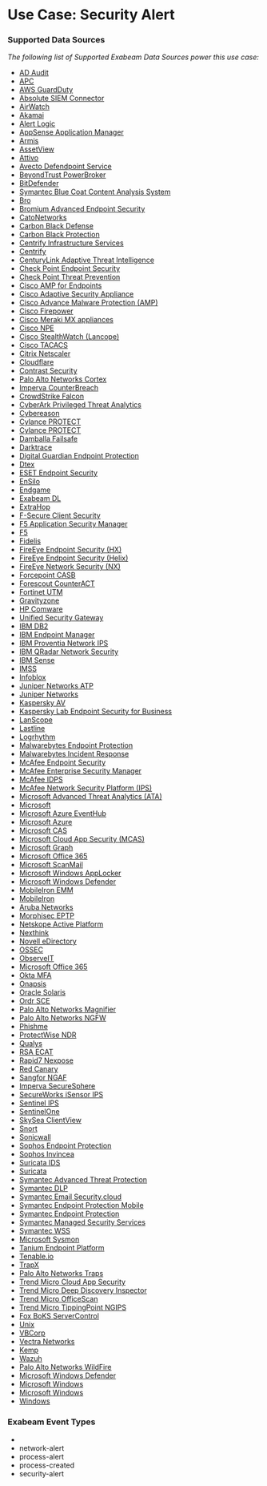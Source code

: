 Use Case: Security Alert
========================

### Supported Data Sources

_The following list of Supported Exabeam Data Sources power this use case:_

* [AD Audit](../DataSources/datasource_ad_audit_ad_audit.md)
* [APC](../DataSources/datasource_apc_apc.md)
* [AWS GuardDuty](../DataSources/datasource_aws_guardduty_aws_guardduty.md)
* [Absolute SIEM Connector](../DataSources/datasource_absolute_siem_connector_absolute_siem_connector.md)
* [AirWatch](../DataSources/datasource_airwatch_airwatch.md)
* [Akamai](../DataSources/datasource_akamai_siem_akamai.md)
* [Alert Logic](../DataSources/datasource_alert_logic_alert_logic.md)
* [AppSense Application Manager](../DataSources/datasource_appsense_application_manager_appsense_application_manager.md)
* [Armis](../DataSources/datasource_armis_armis.md)
* [AssetView](../DataSources/datasource_assetview_assetview.md)
* [Attivo](../DataSources/datasource_attivo_attivo.md)
* [Avecto Defendpoint Service](../DataSources/datasource_avecto_defendpoint_service_avecto_defendpoint_service.md)
* [BeyondTrust PowerBroker](../DataSources/datasource_beyondtrust_powerbroker_beyondtrust_powerbroker.md)
* [BitDefender](../DataSources/datasource_bitdefender_gravityzone_bitdefender.md)
* [Symantec Blue Coat Content Analysis System](../DataSources/datasource_blue_coat_content_analysis_system_symantec_blue_coat_content_analysis_system.md)
* [Bro](../DataSources/datasource_bro_bro.md)
* [Bromium Advanced Endpoint Security](../DataSources/datasource_bromium_advanced_endpoint_security_bromium_advanced_endpoint_security.md)
* [CatoNetworks](../DataSources/datasource_catonetworks_catonetworks.md)
* [Carbon Black Defense](../DataSources/datasource_cb_defense_carbon_black_defense.md)
* [Carbon Black Protection](../DataSources/datasource_cb_protection_carbon_black_protection.md)
* [Centrify Infrastructure Services](../DataSources/datasource_centrify_infrastructure_services_centrify_infrastructure_services.md)
* [Centrify](../DataSources/datasource_centrify_centrify.md)
* [CenturyLink Adaptive Threat Intelligence](../DataSources/datasource_centurylink_adaptive_threat_intelligence_centurylink_adaptive_threat_intelligence.md)
* [Check Point Endpoint Security](../DataSources/datasource_check_point_endpoint_security_check_point_endpoint_security.md)
* [Check Point Threat Prevention](../DataSources/datasource_check_point_threat_prevention_check_point_threat_prevention.md)
* [Cisco AMP for Endpoints](../DataSources/datasource_cisco_amp_for_endpoints_cisco_amp_for_endpoints.md)
* [Cisco Adaptive Security Appliance](../DataSources/datasource_cisco_adaptive_security_appliance_cisco_adaptive_security_appliance.md)
* [Cisco Advance Malware Protection (AMP)](../DataSources/datasource_cisco_advance_malware_protection_(amp)_cisco_advance_malware_protection_(amp).md)
* [Cisco Firepower](../DataSources/datasource_cisco_firepower_cisco_firepower.md)
* [Cisco Meraki MX appliances](../DataSources/datasource_cisco_meraki_mx_appliances_cisco_meraki_mx_appliances.md)
* [Cisco NPE](../DataSources/datasource_cisco_npe_cisco_npe.md)
* [Cisco StealthWatch (Lancope)](../DataSources/datasource_cisco_stealthwatch_(lancope)_cisco_stealthwatch_(lancope).md)
* [Cisco TACACS](../DataSources/datasource_cisco_tacacs_cisco_tacacs.md)
* [Citrix Netscaler](../DataSources/datasource_citrix_netscaler_citrix_netscaler.md)
* [Cloudflare](../DataSources/datasource_cloudflare_cloudflare.md)
* [Contrast Security](../DataSources/datasource_contrast_security_contrast_security.md)
* [Palo Alto Networks Cortex](../DataSources/datasource_cortex_xdr_palo_alto_networks_cortex.md)
* [Imperva CounterBreach](../DataSources/datasource_counterbreach_imperva_counterbreach.md)
* [CrowdStrike Falcon](../DataSources/datasource_crowdstrike_falcon_crowdstrike_falcon.md)
* [CyberArk Privileged Threat Analytics](../DataSources/datasource_cyberark_privileged_threat_analytics_cyberark_privileged_threat_analytics.md)
* [Cybereason](../DataSources/datasource_cybereason_cybereason.md)
* [Cylance PROTECT](../DataSources/datasource_cylance_protect_memory_protection_cylance_protect.md)
* [Cylance PROTECT](../DataSources/datasource_cylance_protect_cylance_protect.md)
* [Damballa Failsafe](../DataSources/datasource_damballa_failsafe_damballa_failsafe.md)
* [Darktrace](../DataSources/datasource_darktrace_darktrace.md)
* [Digital Guardian Endpoint Protection](../DataSources/datasource_digital_guardian_endpoint_protection_digital_guardian_endpoint_protection.md)
* [Dtex](../DataSources/datasource_dtex_dtex.md)
* [ESET Endpoint Security](../DataSources/datasource_eset_endpoint_security_eset_endpoint_security.md)
* [EnSilo](../DataSources/datasource_ensilo_ensilo.md)
* [Endgame](../DataSources/datasource_endgame_edr_endgame.md)
* [Exabeam DL](../DataSources/datasource_exabeam_dl_exabeam_dl.md)
* [ExtraHop](../DataSources/datasource_extrahop_extrahop.md)
* [F-Secure Client Security](../DataSources/datasource_f-secure_client_security_f-secure_client_security.md)
* [F5 Application Security Manager](../DataSources/datasource_f5_application_security_manager_f5_application_security_manager.md)
* [F5](../DataSources/datasource_f5_silverline_f5.md)
* [Fidelis](../DataSources/datasource_fidelis_fidelis.md)
* [FireEye Endpoint Security (HX)](../DataSources/datasource_fireeye_endpoint_security_(hx)_fireeye_endpoint_security_(hx).md)
* [FireEye Endpoint Security (Helix)](../DataSources/datasource_fireeye_endpoint_security_(helix)_fireeye_endpoint_security_(helix).md)
* [FireEye Network Security (NX)](../DataSources/datasource_fireeye_network_security_(nx)_fireeye_network_security_(nx).md)
* [Forcepoint CASB](../DataSources/datasource_forcepoint_casb_forcepoint_casb.md)
* [Forescout CounterACT](../DataSources/datasource_forescout_counteract_forescout_counteract.md)
* [Fortinet UTM](../DataSources/datasource_fortinet_utm_fortinet_utm.md)
* [Gravityzone](../DataSources/datasource_gravityzone_gravityzone.md)
* [HP Comware](../DataSources/datasource_hp_comware_hp_comware.md)
* [Unified Security Gateway](../DataSources/datasource_huawei_unified_security_gateway.md)
* [IBM DB2](../DataSources/datasource_ibm_db2_ibm_db2.md)
* [IBM Endpoint Manager](../DataSources/datasource_ibm_endpoint_manager_ibm_endpoint_manager.md)
* [IBM Proventia Network IPS](../DataSources/datasource_ibm_proventia_network_ips_ibm_proventia_network_ips.md)
* [IBM QRadar Network Security](../DataSources/datasource_ibm_qradar_network_security_ibm_qradar_network_security.md)
* [IBM Sense](../DataSources/datasource_ibm_sense_ibm_sense.md)
* [IMSS](../DataSources/datasource_imss_imss.md)
* [Infoblox](../DataSources/datasource_infoblox_infoblox.md)
* [Juniper Networks ATP](../DataSources/datasource_juniper_networks_atp_juniper_networks_atp.md)
* [Juniper Networks](../DataSources/datasource_juniper_srx_juniper_networks.md)
* [Kaspersky AV](../DataSources/datasource_kaspersky_av_kaspersky_av.md)
* [Kaspersky Lab Endpoint Security for Business](../DataSources/datasource_kaspersky_lab_endpoint_security_for_business_kaspersky_lab_endpoint_security_for_business.md)
* [LanScope](../DataSources/datasource_lanscope_lanscope.md)
* [Lastline](../DataSources/datasource_lastline_lastline.md)
* [Logrhythm](../DataSources/datasource_logrhythm_logrhythm.md)
* [Malwarebytes Endpoint Protection](../DataSources/datasource_malwarebytes_endpoint_protection_malwarebytes_endpoint_protection.md)
* [Malwarebytes Incident Response](../DataSources/datasource_malwarebytes_incident_response_malwarebytes_incident_response.md)
* [McAfee Endpoint Security](../DataSources/datasource_mcafee_endpoint_security_mcafee_endpoint_security.md)
* [McAfee Enterprise Security Manager](../DataSources/datasource_mcafee_enterprise_security_manager_mcafee_enterprise_security_manager.md)
* [McAfee IDPS](../DataSources/datasource_mcafee_idps_mcafee_idps.md)
* [McAfee Network Security Platform (IPS)](../DataSources/datasource_mcafee_network_security_platform_(ips)_mcafee_network_security_platform_(ips).md)
* [Microsoft Advanced Threat Analytics (ATA)](../DataSources/datasource_microsoft_advanced_threat_analytics_(ata)_microsoft_advanced_threat_analytics_(ata).md)
* [Microsoft](../DataSources/datasource_microsoft_advanced_threat_protection_microsoft.md)
* [Microsoft Azure EventHub](../DataSources/datasource_microsoft_azure_eventhub_microsoft_azure_eventhub.md)
* [Microsoft Azure](../DataSources/datasource_microsoft_azure_microsoft_azure.md)
* [Microsoft CAS](../DataSources/datasource_microsoft_cas_microsoft_cas.md)
* [Microsoft Cloud App Security (MCAS)](../DataSources/datasource_microsoft_cloud_app_security_(mcas)_microsoft_cloud_app_security_(mcas).md)
* [Microsoft Graph](../DataSources/datasource_microsoft_graph_microsoft_graph.md)
* [Microsoft Office 365](../DataSources/datasource_microsoft_office_365_microsoft_office_365.md)
* [Microsoft ScanMail](../DataSources/datasource_microsoft_scanmail_microsoft_scanmail.md)
* [Microsoft Windows AppLocker](../DataSources/datasource_microsoft_windows_applocker_microsoft_windows_applocker.md)
* [Microsoft Windows Defender](../DataSources/datasource_microsoft_windows_defender_microsoft_windows_defender.md)
* [MobileIron EMM](../DataSources/datasource_mobileiron_emm_mobileiron_emm.md)
* [MobileIron](../DataSources/datasource_mobileiron_mobileiron.md)
* [Aruba Networks](../DataSources/datasource_mobility_controller_aruba_networks.md)
* [Morphisec EPTP](../DataSources/datasource_morphisec_eptp_morphisec_eptp.md)
* [Netskope Active Platform](../DataSources/datasource_netskope_active_platform_netskope_active_platform.md)
* [Nexthink](../DataSources/datasource_nexthink_nexthink.md)
* [Novell eDirectory](../DataSources/datasource_novell_edirectory_novell_edirectory.md)
* [OSSEC](../DataSources/datasource_ossec_ossec.md)
* [ObserveIT](../DataSources/datasource_observeit_observeit.md)
* [Microsoft Office 365](../DataSources/datasource_office_365_microsoft_office_365.md)
* [Okta MFA](../DataSources/datasource_okta_mfa_okta_mfa.md)
* [Onapsis](../DataSources/datasource_onapsis_onapsis.md)
* [Oracle Solaris](../DataSources/datasource_oracle_solaris_oracle_solaris.md)
* [Ordr SCE](../DataSources/datasource_ordr_sce_ordr_sce.md)
* [Palo Alto Networks Magnifier](../DataSources/datasource_palo_alto_networks_magnifier_palo_alto_networks_magnifier.md)
* [Palo Alto Networks NGFW](../DataSources/datasource_palo_alto_networks_ngfw_palo_alto_networks_ngfw.md)
* [Phishme](../DataSources/datasource_phishme_phishme.md)
* [ProtectWise NDR](../DataSources/datasource_protectwise_ndr_protectwise_ndr.md)
* [Qualys](../DataSources/datasource_qualys_qualys.md)
* [RSA ECAT](../DataSources/datasource_rsa_ecat_rsa_ecat.md)
* [Rapid7 Nexpose](../DataSources/datasource_rapid7_nexpose_rapid7_nexpose.md)
* [Red Canary](../DataSources/datasource_red_canary_red_canary.md)
* [Sangfor NGAF](../DataSources/datasource_sangfor_ngaf_sangfor_ngaf.md)
* [Imperva SecureSphere](../DataSources/datasource_securesphere_imperva_securesphere.md)
* [SecureWorks iSensor IPS](../DataSources/datasource_secureworks_isensor_ips_secureworks_isensor_ips.md)
* [Sentinel IPS](../DataSources/datasource_sentinel_ips_sentinel_ips.md)
* [SentinelOne](../DataSources/datasource_sentinelone_sentinelone.md)
* [SkySea ClientView](../DataSources/datasource_skysea_clientview_skysea_clientview.md)
* [Snort](../DataSources/datasource_snort_snort.md)
* [Sonicwall](../DataSources/datasource_sonicwall_sonicwall.md)
* [Sophos Endpoint Protection](../DataSources/datasource_sophos_endpoint_protection_sophos_endpoint_protection.md)
* [Sophos Invincea](../DataSources/datasource_sophos_invincea_sophos_invincea.md)
* [Suricata IDS](../DataSources/datasource_suricata_ids_suricata_ids.md)
* [Suricata](../DataSources/datasource_suricata_suricata.md)
* [Symantec Advanced Threat Protection](../DataSources/datasource_symantec_advanced_threat_protection_symantec_advanced_threat_protection.md)
* [Symantec DLP](../DataSources/datasource_symantec_dlp_symantec_dlp.md)
* [Symantec Email Security.cloud](../DataSources/datasource_symantec_email_security.cloud_symantec_email_security.cloud.md)
* [Symantec Endpoint Protection Mobile](../DataSources/datasource_symantec_endpoint_protection_mobile_symantec_endpoint_protection_mobile.md)
* [Symantec Endpoint Protection](../DataSources/datasource_symantec_endpoint_protection_symantec_endpoint_protection.md)
* [Symantec Managed Security Services](../DataSources/datasource_symantec_managed_security_services_symantec_managed_security_services.md)
* [Symantec WSS](../DataSources/datasource_symantec_wss_symantec_wss.md)
* [Microsoft Sysmon](../DataSources/datasource_sysmon_microsoft_sysmon.md)
* [Tanium Endpoint Platform](../DataSources/datasource_tanium_endpoint_platform_tanium_endpoint_platform.md)
* [Tenable.io](../DataSources/datasource_tenable.io_tenable.io.md)
* [TrapX](../DataSources/datasource_trapx_tsoc_trapx.md)
* [Palo Alto Networks Traps](../DataSources/datasource_traps_palo_alto_networks_traps.md)
* [Trend Micro Cloud App Security](../DataSources/datasource_trend_micro_cloud_app_security_trend_micro_cloud_app_security.md)
* [Trend Micro Deep Discovery Inspector](../DataSources/datasource_trend_micro_deep_discovery_inspector_trend_micro_deep_discovery_inspector.md)
* [Trend Micro OfficeScan](../DataSources/datasource_trend_micro_officescan_trend_micro_officescan.md)
* [Trend Micro TippingPoint NGIPS](../DataSources/datasource_trend_micro_tippingpoint_ngips_trend_micro_tippingpoint_ngips.md)
* [Fox BoKS ServerControl](../DataSources/datasource_unix_fox_boks_servercontrol.md)
* [Unix](../DataSources/datasource_unix_unix.md)
* [VBCorp](../DataSources/datasource_vbcorp_vbcorp.md)
* [Vectra Networks](../DataSources/datasource_vectra_networks_vectra_networks.md)
* [Kemp](../DataSources/datasource_virtual_load_master_kemp.md)
* [Wazuh](../DataSources/datasource_wazuh_wazuh.md)
* [Palo Alto Networks WildFire](../DataSources/datasource_wildfire_palo_alto_networks_wildfire.md)
* [Microsoft Windows Defender](../DataSources/datasource_windows_defender_microsoft_windows_defender.md)
* [Microsoft Windows](../DataSources/datasource_windows_powershell_microsoft_windows.md)
* [Microsoft Windows](../DataSources/datasource_windows_microsoft_windows.md)
* [Windows](../DataSources/datasource_windows_windows.md)


### Exabeam Event Types

- 
- network-alert
- process-alert
- process-created
- security-alert
